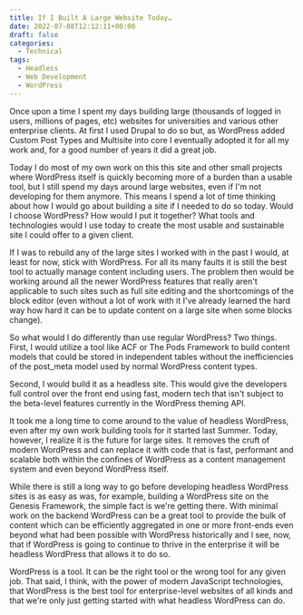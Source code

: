 ```yaml
---
title: If I Built A Large Website Today…
date: 2022-07-08T12:12:11+00:00
draft: false
categories:
  - Technical
tags:
  - Headless
  - Web Development
  - WordPress
---
```


Once upon a time I spent my days building large (thousands of logged in users, millions of pages, etc) websites for universities and various other enterprise clients. At first I used Drupal to do so but, as WordPress added Custom Post Types and Multisite into core I eventually adopted it for all my work and, for a good number of years it did a great job.

Today I do most of my own work on this this site and other small projects where WordPress itself is quickly becoming more of a burden than a usable tool, but I still spend my days around large websites, even if I'm not developing for them anymore. This means I spend a lot of time thinking about how I would go about building a site if I needed to do so today. Would I choose WordPress? How would I put it together? What tools and technologies would I use today to create the most usable and sustainable site I could offer to a given client.

If I was to rebuild any of the large sites I worked with in the past I would, at least for now, stick with WordPress. For all its many faults it is still the best tool to actually manage content including users. The problem then would be working around all the newer WordPress features that really aren't applicable to such sites such as full site editing and the shortcomings of the block editor (even without a lot of work with it I've already learned the hard way how hard it can be to update content on a large site when some blocks change).

So what would I do differently than use regular WordPress? Two things. First, I would utilize a tool like ACF or The Pods Framework to build content models that could be stored in independent tables without the inefficiencies of the post_meta model used by normal WordPress content types.

Second, I would build it as a headless site. This would give the developers full control over the front end using fast, modern tech that isn't subject to the beta-level features currently in the WordPress theming API.

It took me a long time to come around to the value of headless WordPress, even after my own work building tools for it started last Summer. Today, however, I realize it is the future for large sites. It removes the cruft of modern WordPress and can replace it with code that is fast, performant and scalable both within the confines of WordPress as a content management system and even beyond WordPress itself.

While there is still a long way to go before developing headless WordPress sites is as easy as was, for example, building a WordPress site on the Genesis Framework, the simple fact is we're getting there. With minimal work on the backend WordPress can be a great tool to provide the bulk of content which can be efficiently aggregated in one or more front-ends even beyond what had been possible with WordPress historically and I see, now, that if WordPress is going to continue to thrive in the enterprise it will be headless WordPress that allows it to do so.

WordPress is a tool. It can be the right tool or the wrong tool for any given job. That said, I think, with the power of modern JavaScript technologies, that WordPress is the best tool for enterprise-level websites of all kinds and that we're only just getting started with what headless WordPress can do.